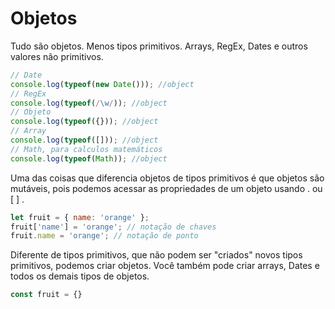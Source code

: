 # Objetos
Tudo são objetos. Menos tipos primitivos.
Arrays, RegEx, Dates e outros valores não primitivos.

```javascript
// Date
console.log(typeof(new Date())); //object
// RegEx
console.log(typeof(/\w/)); //object
// Objeto
console.log(typeof({})); //object
// Array
console.log(typeof([])); //object
// Math, para calculos matemáticos
console.log(typeof(Math)); //object
```

Uma das coisas que diferencia objetos de tipos primitivos é que objetos são mutáveis, pois podemos acessar as propriedades de um objeto usando . ou [ ] .

```javascript
let fruit = { name: 'orange' };
fruit['name'] = 'orange'; // notação de chaves
fruit.name = 'orange'; // notação de ponto
```

Diferente de tipos primitivos, que não podem ser "criados" novos tipos primitivos, podemos criar objetos. Você também pode criar arrays, Dates e todos os demais tipos de objetos.

```javascript
const fruit = {}
```
